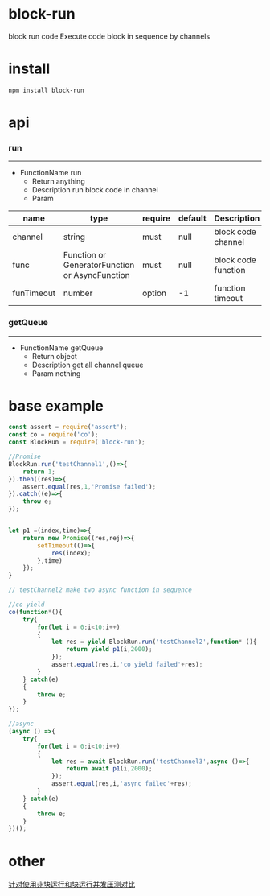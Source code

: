 # block-run
block run code
Execute code block in sequence by channels

# install
```sh
npm install block-run
```

# api
### run
-------------------------
* FunctionName  run
    * Return  anything
    * Description  run block code in channel
    * Param

name        | type |require |default    |Description
------------|------|--------|-----------|------------
channel   |string|must  |null   |block code channel
func |Function or GeneratorFunction or AsyncFunction|must  |null          |block code function
funTimeout |number|option  |-1         |function timeout 

### getQueue
-------------------------
* FunctionName  getQueue
    * Return  object
    * Description  get all channel queue
    * Param nothing

# base example
```js
const assert = require('assert');
const co = require('co');
const BlockRun = require('block-run');

//Promise 
BlockRun.run('testChannel1',()=>{
    return 1;
}).then((res)=>{
    assert.equal(res,1,'Promise failed');
}).catch((e)=>{
    throw e;
});


let p1 =(index,time)=>{
    return new Promise((res,rej)=>{
        setTimeout(()=>{
            res(index);
        },time)
    });
}

// testChannel2 make two async function in sequence 

//co yield 
co(function*(){
    try{
        for(let i = 0;i<10;i++)
        {
            let res = yield BlockRun.run('testChannel2',function* (){
                return yield p1(i,2000);
            });
            assert.equal(res,i,'co yield failed'+res);
        }
    } catch(e)
    {
        throw e;
    }
});

//async
(async () =>{
    try{
        for(let i = 0;i<10;i++)
        {
            let res = await BlockRun.run('testChannel3',async ()=>{
                return await p1(i,2000);
            });
            assert.equal(res,i,'async failed'+res);
        }
    } catch(e)
    {
        throw e;
    }
})();
```

# other 
[针对使用非块运行和块运行并发压测对比](https://github.com/zy445566/myBlog/tree/master/20180414block-run)